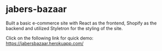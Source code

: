 # jabers-bazaar
Built a basic e-commerce site with React as the frontend, Shopify as the backend and utilized Styletron for the styling of the site. 

Click on the following link for quick demo: https://jabersbazaar.herokuapp.com/
